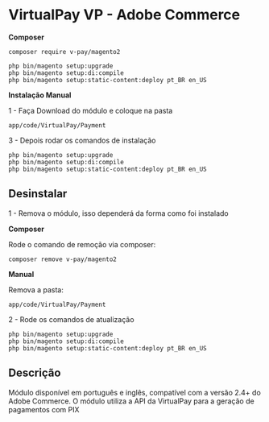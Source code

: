 # VirtualPay VP - Adobe Commerce 

**Composer**

```
composer require v-pay/magento2

php bin/magento setup:upgrade
php bin/magento setup:di:compile
php bin/magento setup:static-content:deploy pt_BR en_US
```

**Instalação Manual**

  

1 - Faça Download do módulo e coloque na pasta
```
app/code/VirtualPay/Payment
```

3 - Depois rodar os comandos de instalação

```
php bin/magento setup:upgrade
php bin/magento setup:di:compile
php bin/magento setup:static-content:deploy pt_BR en_US
```

## Desinstalar

1 - Remova o módulo, isso dependerá da forma como foi instalado

**Composer**  

Rode o comando de remoção via composer:  
```
composer remove v-pay/magento2
```

**Manual**  

Remova a pasta:  
```
app/code/VirtualPay/Payment
```

2 - Rode os comandos de atualização

```
php bin/magento setup:upgrade
php bin/magento setup:di:compile
php bin/magento setup:static-content:deploy pt_BR en_US
```


## Descrição
Módulo disponível em português e inglês, compatível com a versão 2.4+ do Adobe Commerce.
O módulo utiliza a API da VirtualPay para a geração de pagamentos com PIX

